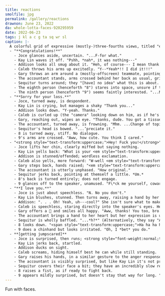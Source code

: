 ```yaml
---
title: reactions
smolfile: jpg
permalink: /gallery/reactions
drawnon: June 23, 2022
da: whole-lotta-faces-920295959
date: 2022-06-23
tags: j kl a c g ta sq wr sl
caption: |-
  A colorful grid of expressive (mostly-)three-fourths views, titled "expressions." and captioned "reactions to dialogue with no context". Dialogue prompts go down a column; each person responds in a row.
  - "**Congratulations!**"
    - Joce glances aside, uncertain. "...F-for what."
    - Kay Lin waves it off. "Pshh, *nah*, it was nothing---"
    - Addison looks all smug about it. "Heh, of course--- I mean thank you!"
    - Caleb throws his arms up excitedly. "Y--*Yeah*!! I did it!!!"
    - Gary throws an arm around a (mostly-offscreen) teammate, pointing to them with a smile. "Wasn't just me, man."
    - The accountant stands, arms crossed behind her back as usual, grinning a bit. "Touching. Flattery will get you nowhere with me."
    - Sequitur turns around; they "[have] no idea" what this is about. "Uhh. Thanks...?"
    - The eighth person (henceforth "8") stares into space, unsure if this is a joke. No dialogue.
    - The ninth person (henceforth "9") seems faintly interested. "...No shit? What for."
  - "**Sorry for your loss.**"
    - Joce, turned away, is despondent.
    - Kay Lin is crying, but manages a shaky "Thank you..."
    - Addison looks down. "Y-yeah. Thanks."
    - Caleb is curled up (the "camera" looking down on him, as if he's sitting on the floor), bawling inconsolably.
    - Gary, reaching out, wipes an eye. "Thanks, dude. You got a tissue?"
    - The accountant, turned away, is frowning. "Mhm. ...Change of topic:"
    - Sequitur's head is bowed. "...’preciate it."
    - 8 is turned away, stiff. No dialogue.
    - 9's arms are crossed. "Aww, how cute. You think I cared."
  - "<strong style="text-transform:uppercase;">Hey! Fuck you!</strong>"
    - Joce lifts her chin, clearly miffed but saying nothing.
    - Kay Lin yells back: "What is your <em style="text-transform:uppercase;font-style:normal;">problem?!</em>"
    - Addison is stunned/offended; wordless exclamation.
    - Caleb also yells, more forward: "W-well <em style="text-transform:uppercase;font-style:normal;">fuck you</em> too!!!!"
    - Gary steps back, hands raised; "<em style="text-transform:uppercase;font-style:normal;">**Whoa** whoa whoa---</em> calm down---"
    - The accountant is utterly unphased. "How original."
    - Sequitur jerks back, pointing at themself a little. *Um.*
    - 8's back is turned entirely; does not engage.
    - 9 glances off to the speaker, unamused. "F\*ck me yourself, coward." And when there's implicitly no response: "... Yeah, what's what I thought. [muttering] Asswipe."
  - "**I love you.**"
    - Joce is just about speechless. "N. No you don't."
    - Kay Lin blushes, stunned. Then turns away, raising a hand by her face; "Come on, that's not funny."
    - Addison: ". . . Oh! Yeah, uh---cool?" She isn't sure what to make of this. "Good for. Good for you...!"
    - Caleb is speechless, staring directly into the speaker's eyes. He's unsure if this is a prank or if he will now die for you.
    - Gary offers a 🤟 and smiles all happy. "Aww, thanks! You too, bro."
    - The accountant brings a hand to her heart but her expression is utterly dry. "Thank you. I am so touched, and overflowing with inconvenient emotions."
    - Sequitur is wholly baffled. "...*h?*" (Alternatively, they say "Awwww *shucks*. ...for real??", but I thought the version drawn was funnier.)
    - 8 looks down. "<span style="text-transform:uppercase;">Ha ha ha ha. Oh man.</span>" Then stares directly ahead. "<em style="text-transform:uppercase;">I am so sorry.</em>"
    - 9 does a chinhand but looks irritated. "Oh, I *bet* you do."
  - **[getting jumpscared]**
    - Joce is surprised, then runs; <strong style="font-weight:normal;text-transform:uppercase;">#Nope.</strong>
    - Kay Lin jerks back, startled.
    - Addison ducks on sight.
    - Caleb screams, hiding himself best he can while still standing.
    - Gary raises his hands, in a similar gesture to the anger response.
    - The accountant is visibly surprised, but like Kay Lin it's not pronounced.
    - Sequitur covers their face a bit; they have an incredibly slow reaction time.
    - 8 raises a fist, as if ready to fight back.
    - 9 appears mildly surprised, but doesn't stay that way for long. "Well, *that* might as well happen." A rabbitlike shadow looms.
---
```

Fun with faces.